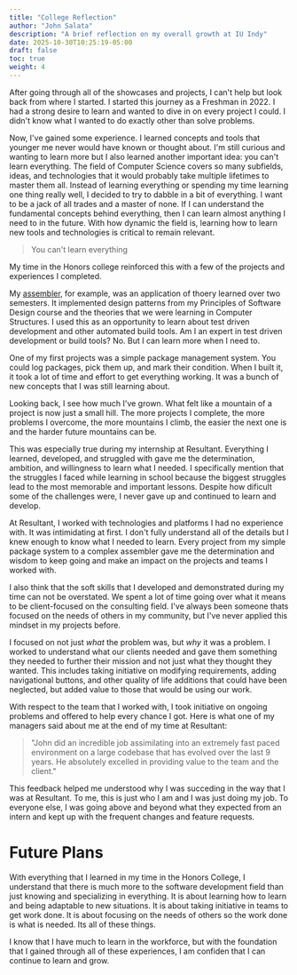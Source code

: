 ```yaml
---
title: "College Reflection"
author: "John Salata"
description: "A brief reflection on my overall growth at IU Indy"
date: 2025-10-30T10:25:19-05:00
draft: false
toc: true
weight: 4
---
```


After going through all of the showcases and projects, I can't help but look back from where I started. I started this journey as a Freshman in 2022. I had a strong desire to learn and wanted to dive in on every project I could. I didn't know what I wanted to do exactly other than solve problems.

Now, I've gained some experience. I learned concepts and tools that younger me never would have known or thought about. I'm still curious and wanting to learn more but I also learned another important idea: you can't learn everything. The field of Computer Science covers so many subfields, ideas, and technologies that it would probably take multiple lifetimes to master them all. Instead of learning everything or spending my time learning one thing really well, I decided to try to dabble in a bit of everything. I want to be a jack of all trades and a master of none. If I can understand the fundamental concepts behind everything, then I can learn almost anything I need to in the future. With how dynamic the field is, learning how to learn new tools and technologies is critical to remain relevant.

> You can't learn everything

My time in the Honors college reinforced this with a few of the projects and experiences I completed. 

My [assembler](/honors/showcase2/), for example, was an application of thoery learned over two semesters. It implemented design patterns from my Principles of Software Design course and the theories that we were learning in Computer Structures. I used this as an opportunity to learn about test driven development and other automated build tools. Am I an expert in test driven development or build tools? No. But I can learn more when I need to.

One of my first projects was a simple package management system. You could log packages, pick them up, and mark their condition. When I built it, it took a lot of time and effort to get everything working. It was a bunch of new concepts that I was still learning about. 

Looking back, I see how much I've grown. What felt like a mountain of a project is now just a small hill. The more projects I complete, the more problems I overcome, the more mountains I climb, the easier the next one is and the harder future mountains can be.

This was especially true during my internship at Resultant. Everything I learned, developed, and struggled with gave me the determination, ambition, and willingness to learn what I needed. I specifically mention that the struggles I faced while learning in school because the biggest struggles lead to the most memorable and important lessons. Despite how dificult some of the challenges were, I never gave up and continued to learn and develop.

At Resultant, I worked with technologies and platforms I had no experience with. It was intimidating at first. I don't fully understand all of the details but I knew enough to know what I needed to learn. Every project from my simple package system to a complex assembler gave me the determination and wisdom to keep going and make an impact on the projects and teams I worked with.

I also think that the soft skills that I developed and demonstrated during my time can not be overstated. We spent a lot of time going over what it means to be client-focused on the consulting field. I've always been someone thats focused on the needs of others in my community, but I've never applied this mindset in my projects before.

I focused on not just _what_ the problem was, but _why_ it was a problem. I worked to understand what our clients needed and gave them something they needed to further their mission and not just what they thought they wanted. This includes taking initiative on modifying requirements, adding navigational buttons, and other quality of life additions that could have been neglected, but added value to those that would be using our work.

With respect to the team that I worked with, I took initiative on ongoing problems and offered to help every chance I got. Here is what one of my managers said about me at the end of my time at Resultant:

> "John did an incredible job assimilating into an extremely fast paced environment on a large codebase that has evolved over the last 9 years. He absolutely excelled in providing value to the team and the client."

This feedback helped me understood why I was succeding in the way that I was at Resultant. To me, this is just who I am and I was just doing my job. To everyone else, I was going above and beyond what they expected from an intern and kept up with the frequent changes and feature requests.

# Future Plans

With everything that I learned in my time in the Honors College, I understand that there is much more to the software development field than just knowing and specializing in everything. It is about learning how to learn and being adaptable to new situations. It is about taking initiative in teams to get work done. It is about focusing on the needs of others so the work done is what is needed. Its all of these things.

I know that I have much to learn in the workforce, but with the foundation that I gained through all of these experiences, I am confiden that I can continue to learn and grow.
